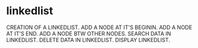 # linkedlist
CREATION OF A LINKEDLIST.
ADD A NODE AT IT'S BEGININ.
ADD A NODE AT IT'S END.
ADD A NODE BTW OTHER NODES.
SEARCH DATA IN LINKEDLIST.
DELETE DATA IN LINKEDLIST.
DISPLAY LINKEDLIST.
